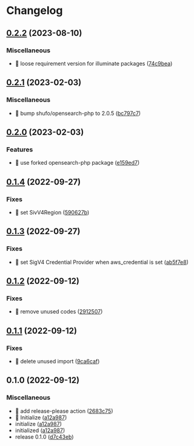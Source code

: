 # Changelog

## [0.2.2](https://github.com/shufo/laravel-opensearch/compare/v0.2.1...v0.2.2) (2023-08-10)


### Miscellaneous

* 🤖 loose requirement version for illuminate packages ([74c9bea](https://github.com/shufo/laravel-opensearch/commit/74c9beaa25c9c4fb4ac2a4eecf3bc6cbed998bab))

## [0.2.1](https://github.com/shufo/laravel-opensearch/compare/v0.2.0...v0.2.1) (2023-02-03)


### Miscellaneous

* 🤖 bump shufo/opensearch-php to 2.0.5 ([bc797c7](https://github.com/shufo/laravel-opensearch/commit/bc797c7470b8d737d8856c22ab5c800423464b3c))

## [0.2.0](https://github.com/shufo/laravel-opensearch/compare/v0.1.4...v0.2.0) (2023-02-03)


### Features

* 🎸 use forked opensearch-php package ([e159ed7](https://github.com/shufo/laravel-opensearch/commit/e159ed7c4d300a58324339936956b90c5957bb07))

## [0.1.4](https://github.com/shufo/laravel-opensearch/compare/v0.1.3...v0.1.4) (2022-09-27)


### Fixes

* 🐛 set SivV4Region ([590627b](https://github.com/shufo/laravel-opensearch/commit/590627bf2bd6562604cf723842416da6bb68f2e0))

## [0.1.3](https://github.com/shufo/laravel-opensearch/compare/v0.1.2...v0.1.3) (2022-09-27)


### Fixes

* 🐛 set SigV4 Credential Provider when aws_credential is set ([ab5f7e8](https://github.com/shufo/laravel-opensearch/commit/ab5f7e876f95032d4b71597515f65eb4b5f9d66e))

## [0.1.2](https://github.com/shufo/laravel-opensearch/compare/v0.1.1...v0.1.2) (2022-09-12)


### Fixes

* 🐛 remove unused codes ([2912507](https://github.com/shufo/laravel-opensearch/commit/291250780126c763404bf958be0d4f2ec5cefe68))

## [0.1.1](https://github.com/shufo/laravel-opensearch/compare/v0.1.0...v0.1.1) (2022-09-12)


### Fixes

* 🐛 delete unused import ([9ca6caf](https://github.com/shufo/laravel-opensearch/commit/9ca6caf938a152afc0bb5a407381fdcd56024937))

## 0.1.0 (2022-09-12)


### Miscellaneous

* 🤖 add release-please action ([2683c75](https://github.com/shufo/laravel-opensearch/commit/2683c75dc5b07a44632a76a1a0d989beb898f33b))
* 🤖 Initialize ([a12a987](https://github.com/shufo/laravel-opensearch/commit/a12a987502e8ab0cd2d4bc51551722ed0a37b99e))
* initialize ([a12a987](https://github.com/shufo/laravel-opensearch/commit/a12a987502e8ab0cd2d4bc51551722ed0a37b99e))
* initialized ([a12a987](https://github.com/shufo/laravel-opensearch/commit/a12a987502e8ab0cd2d4bc51551722ed0a37b99e))
* release 0.1.0 ([d7c43eb](https://github.com/shufo/laravel-opensearch/commit/d7c43eb24fcd0ec58cff35c95628d9c839e088e9))
